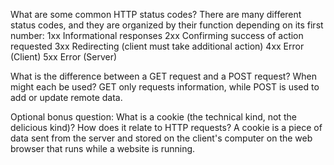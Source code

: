 What are some common HTTP status codes?
There are many different status codes, and they are organized by their function depending on its first number:
1xx Informational responses
2xx Confirming success of action requested
3xx Redirecting (client must take additional action)
4xx Error (Client)
5xx Error (Server)


What is the difference between a GET request and a POST request? When might each be used?
GET only requests information, while POST is used to add or update remote data.

Optional bonus question: What is a cookie (the technical kind, not the delicious kind)? How does it relate to HTTP requests?
A cookie is a piece of data sent from the server and stored on the client's computer on the web browser that runs while a website is running.